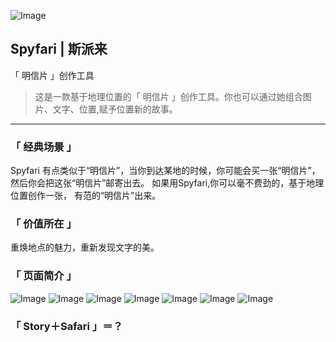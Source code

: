 ![Image](https://shadowcz007.github.io/Spyfari/logo.png)

## Spyfari | 斯派来

「 明信片 」创作工具 

> 这是一款基于地理位置的「 明信片 」创作工具。你也可以通过她组合图片、文字、位置,赋予位置新的故事。

***

### 「 经典场景 」
Spyfari 有点类似于“明信片”，当你到达某地的时候，你可能会买一张“明信片”，然后你会把这张“明信片”邮寄出去。
如果用Spyfari,你可以毫不费劲的，基于地理位置创作一张，
有范的“明信片”出来。

### 「 价值所在 」
重焕地点的魅力，重新发现文字的美。

### 「 页面简介 」
![Image](https://shadowcz007.github.io/Spyfari/tip1.png)
![Image](https://shadowcz007.github.io/Spyfari/tip2.png)
![Image](https://shadowcz007.github.io/Spyfari/tip3.png)
![Image](https://shadowcz007.github.io/Spyfari/tip4.png)
![Image](https://shadowcz007.github.io/Spyfari/tip5.png)
![Image](https://shadowcz007.github.io/Spyfari/tip6.png)
![Image](https://shadowcz007.github.io/Spyfari/tip7.png)

### 「 Story＋Safari 」＝？
